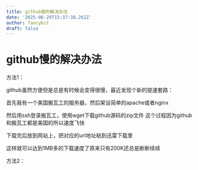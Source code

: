 ```yaml
---
title: github慢的解决办法
date: '2025-06-29T15:37:38.262Z'
author: fancybit
draft: false
---
```

<div class="header"><h1 class="single-title animate__animated animate__pulse animate__faster">github慢的解决办法</h1></div>

<div class="content" id="content"><p>方法1：</p><p>github虽然方便但是总是有时候会变得很慢，最近发现个新的提速套路：</p><p>首先我有一个美国搬瓦工的服务器，然后架设简单的apache或者nginx</p><p>然后用ssh登录搬瓦工，使用wget下载github源码的zip文件 这个过程因为github和搬瓦工都是美国的所以速度飞快</p><p>下载完后放到网站上，把对应的url地址粘到迅雷下载里</p><p>这样就可以达到1MB多的下载速度了原来只有200K还总是断断续续</p><p>方法2：</p><!-- raw HTML omitted --><!-- raw HTML omitted --><precode language="" precodenum="0"></precode><!-- raw HTML omitted --><!-- raw HTML omitted --></div>

